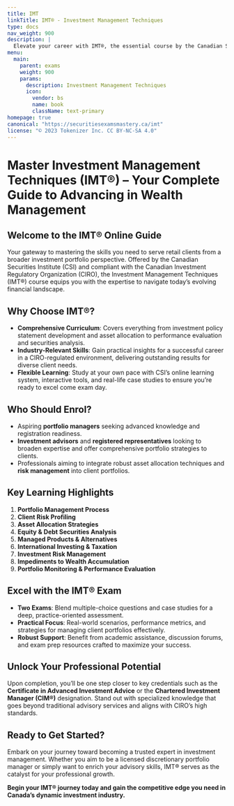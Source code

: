 ```yaml
---
title: IMT
linkTitle: IMT® - Investment Management Techniques
type: docs
nav_weight: 900
description: | 
  Elevate your career with IMT®, the essential course by the Canadian Securities Institute that prepares you to excel in portfolio management, asset allocation, performance evaluation, and more. Stay ahead of the curve with CIRO’s compliance and transform the way you serve your clients.
menu:
  main:
    parent: exams
    weight: 900
    params:
      description: Investment Management Techniques
      icon:
        vendor: bs
        name: book
        className: text-primary
homepage: true
canonical: "https://securitiesexamsmastery.ca/imt"
license: "© 2023 Tokenizer Inc. CC BY-NC-SA 4.0"
---
```


# Master Investment Management Techniques (IMT®) – Your Complete Guide to Advancing in Wealth Management  


## Welcome to the IMT® Online Guide

Your gateway to mastering the skills you need to serve retail clients from a broader investment portfolio perspective. Offered by the Canadian Securities Institute (CSI) and compliant with the Canadian Investment Regulatory Organization (CIRO), the Investment Management Techniques (IMT®) course equips you with the expertise to navigate today’s evolving financial landscape.

## Why Choose IMT®?
- **Comprehensive Curriculum**: Covers everything from investment policy statement development and asset allocation to performance evaluation and securities analysis.  
- **Industry-Relevant Skills**: Gain practical insights for a successful career in a CIRO-regulated environment, delivering outstanding results for diverse client needs.  
- **Flexible Learning**: Study at your own pace with CSI’s online learning system, interactive tools, and real-life case studies to ensure you’re ready to excel come exam day.

## Who Should Enrol?
- Aspiring **portfolio managers** seeking advanced knowledge and registration readiness.  
- **Investment advisors** and **registered representatives** looking to broaden expertise and offer comprehensive portfolio strategies to clients.  
- Professionals aiming to integrate robust asset allocation techniques and **risk management** into client portfolios.

## Key Learning Highlights
1. **Portfolio Management Process**  
2. **Client Risk Profiling**  
3. **Asset Allocation Strategies**  
4. **Equity & Debt Securities Analysis**  
5. **Managed Products & Alternatives**  
6. **International Investing & Taxation**  
7. **Investment Risk Management**  
8. **Impediments to Wealth Accumulation**  
9. **Portfolio Monitoring & Performance Evaluation**

## Excel with the IMT® Exam
- **Two Exams**: Blend multiple-choice questions and case studies for a deep, practice-oriented assessment.  
- **Practical Focus**: Real-world scenarios, performance metrics, and strategies for managing client portfolios effectively.  
- **Robust Support**: Benefit from academic assistance, discussion forums, and exam prep resources crafted to maximize your success.

## Unlock Your Professional Potential
Upon completion, you’ll be one step closer to key credentials such as the **Certificate in Advanced Investment Advice** or the **Chartered Investment Manager (CIM®)** designation. Stand out with specialized knowledge that goes beyond traditional advisory services and aligns with CIRO’s high standards.

## Ready to Get Started?
Embark on your journey toward becoming a trusted expert in investment management. Whether you aim to be a licensed discretionary portfolio manager or simply want to enrich your advisory skills, IMT® serves as the catalyst for your professional growth.

**Begin your IMT® journey today and gain the competitive edge you need in Canada’s dynamic investment industry.**

